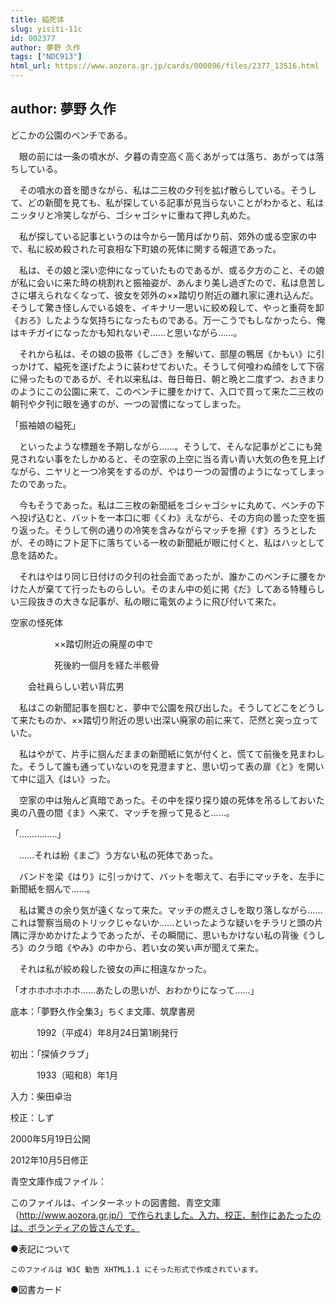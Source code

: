 ```yaml
---
title: 縊死体
slug: yisiti-11c
id: 002377
author: 夢野 久作
tags: ["NDC913"]
html_url: https://www.aozora.gr.jp/cards/000096/files/2377_13516.html
---
```


## author: 夢野 久作

どこかの公園のベンチである。

　眼の前には一条の噴水が、夕暮の青空高く高くあがっては落ち、あがっては落ちしている。

　その噴水の音を聞きながら、私は二三枚の夕刊を拡げ散らしている。そうして、どの新聞を見ても、私が探している記事が見当らないことがわかると、私はニッタリと冷笑しながら、ゴシャゴシャに重ねて押し丸めた。

　私が探している記事というのは今から一箇月ばかり前、郊外の或る空家の中で、私に絞め殺された可哀相な下町娘の死体に関する報道であった。

　私は、その娘と深い恋仲になっていたものであるが、或る夕方のこと、その娘が私に会いに来た時の桃割れと振袖姿が、あんまり美し過ぎたので、私は息苦しさに堪えられなくなって、彼女を郊外の××踏切り附近の離れ家に連れ込んだ。そうして驚き怪しんでいる娘を、イキナリ一思いに絞め殺して、やっと重荷を卸《おろ》したような気持ちになったものである。万一こうでもしなかったら、俺はキチガイになったかも知れないぞ……と思いながら……。

　それから私は、その娘の扱帯《しごき》を解いて、部屋の鴨居《かもい》に引っかけて、縊死を遂げたように装わせておいた。そうして何喰わぬ顔をして下宿に帰ったものであるが、それ以来私は、毎日毎日、朝と晩と二度ずつ、おきまりのようにこの公園に来て、このベンチに腰をかけて、入口で買って来た二三枚の朝刊や夕刊に眼を通すのが、一つの習慣になってしまった。

「振袖娘の縊死」

　といったような標題を予期しながら……。そうして、そんな記事がどこにも発見されない事をたしかめると、その空家の上空に当る青い青い大気の色を見上げながら、ニヤリと一つ冷笑をするのが、やはり一つの習慣のようになってしまったのであった。

　今もそうであった。私は二三枚の新聞紙をゴシャゴシャに丸めて、ベンチの下へ投げ込むと、バットを一本口に啣《くわ》えながら、その方向の曇った空を振り返った。そうして例の通りの冷笑を含みながらマッチを擦《す》ろうとしたが、その時にフト足下に落ちている一枚の新聞紙が眼に付くと、私はハッとして息を詰めた。

　それはやはり同じ日付けの夕刊の社会面であったが、誰かこのベンチに腰をかけた人が棄てて行ったものらしい。そのまん中の処に掲《だ》してある特種らしい三段抜きの大きな記事が、私の眼に電気のように飛び付いて来た。




空家の怪死体

　　　　　××踏切附近の廃屋の中で

　　　　　死後約一個月を経た半骸骨

　　会社員らしい若い背広男





　私はこの新聞記事を掴むと、夢中で公園を飛び出した。そうしてどこをどうして来たものか、××踏切り附近の思い出深い廃家の前に来て、茫然と突っ立っていた。

　私はやがて、片手に掴んだままの新聞紙に気が付くと、慌てて前後を見まわした。そうして誰も通っていないのを見澄ますと、思い切って表の扉《と》を開いて中に這入《はい》った。

　空家の中は殆んど真暗であった。その中を探り探り娘の死体を吊るしておいた奥の八畳の間《ま》へ来て、マッチを擦って見ると……。

「……………」

　……それは紛《まご》う方ない私の死体であった。

　バンドを梁《はり》に引っかけて、バットを啣えて、右手にマッチを、左手に新聞紙を掴んで……。

　私は驚きの余り気が遠くなって来た。マッチの燃えさしを取り落しながら……これは警察当局のトリックじゃないか……といったような疑いをチラリと頭の片隅に浮かめかけたようであったが、その瞬間に、思いもかけない私の背後《うしろ》のクラ暗《やみ》の中から、若い女の笑い声が聞えて来た。

　それは私が絞め殺した彼女の声に相違なかった。

「オホホホホホホ……あたしの思いが、おわかりになって……」













底本：「夢野久作全集3」ちくま文庫、筑摩書房

　　　1992（平成4）年8月24日第1刷発行

初出：「探偵クラブ」

　　　1933（昭和8）年1月

入力：柴田卓治

校正：しず

2000年5月19日公開

2012年10月5日修正

青空文庫作成ファイル：

このファイルは、インターネットの図書館、青空文庫（http://www.aozora.gr.jp/）で作られました。入力、校正、制作にあたったのは、ボランティアの皆さんです。











●表記について


	このファイルは W3C 勧告 XHTML1.1 にそった形式で作成されています。







●図書カード